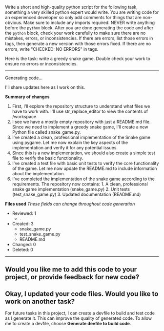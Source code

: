 Write a short and high-quality python script for the following task, something a very skilled python expert would write. You are writing code for an experienced developer so only add comments for things that are non-obvious. Make sure to include any imports required. 
NEVER write anything before the ```python``` block. After you are done generating the code and after the ```python``` block, check your work carefully to make sure there are no mistakes, errors, or inconsistencies. 
If there are errors, list those errors in tags, then generate a new version with those errors ﬁxed. If there are no errors, write &quot;CHECKED: NO ERRORS&quot; in tags. 

Here is the task: write a greedy snake game.
Double check your work to ensure no errors or inconsistencies.

---

Generating code...

I'll share updates here as I work on this.

**Summary of changes**
1. First, I'll explore the repository structure to understand what files we have to work with. I'll use str_replace_editor to view the contents of /workspace.
2. I see we have a mostly empty repository with just a README.md file. Since we need to implement a greedy snake game, I'll create a new Python file called snake_game.py.
3. I've created a clean, professional implementation of the Snake game using pygame. Let me now explain the key aspects of the implementation and verify it for any potential issues.
4. Since this is a new implementation, we should also create a simple test file to verify the basic functionality.
5. I've created a test file with basic unit tests to verify the core functionality of the game. Let me now update the README.md to include information about the implementation.
6. I've completed the implementation of the snake game according to the requirements. The repository now contains: 1. A clean, professional snake game implementation (snake_game.py) 2. Unit tests (test_snake_game.py) 3. Updated documentation (README.md)

**Files used**
*These fields can change throughout code generation*
* Reviewed: 1
  * .
* Created: 3
  * snake\_game.py
  * test\_snake\_game.py
  * README.md
* Changed: 0
* Deleted: 0
---
Would you like me to add this code to your project, or provide feedback for new code?
---
Okay, I updated your code files. Would you like to work on another task?
---
For future tasks in this project, I can create a devfile to build and test code as I generate it. This can improve the quality of generated code. To allow me to create a devfile, choose **Generate devfile to build code**.